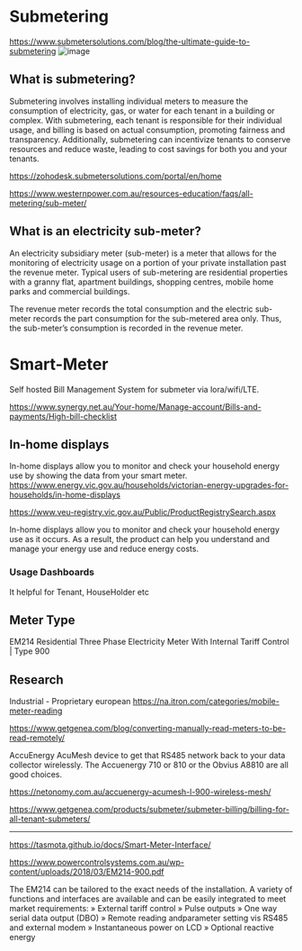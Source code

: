 # Submetering

https://www.submetersolutions.com/blog/the-ultimate-guide-to-submetering
![image](https://github.com/Opzet/Smart-Meter/assets/4495790/dd11040f-1f3a-49c3-aab8-1d64990cd3d1)


## What is submetering?
Submetering involves installing individual meters to measure the consumption of electricity, gas, or water for each tenant in a building or complex. With submetering, each tenant is responsible for their individual usage, and billing is based on actual consumption, promoting fairness and transparency. Additionally, submetering can incentivize tenants to conserve resources and reduce waste, leading to cost savings for both you and your tenants.


https://zohodesk.submetersolutions.com/portal/en/home

https://www.westernpower.com.au/resources-education/faqs/all-metering/sub-meter/
## What is an electricity sub-meter?
An electricity subsidiary meter (sub-meter) is a meter that allows for the monitoring of electricity usage on a portion of your private installation past the revenue meter. Typical users of sub-metering are residential properties with a granny flat, apartment buildings, shopping centres, mobile home parks and commercial buildings.

The revenue meter records the total consumption and the electric sub-meter records the part consumption for the sub-metered area only. Thus, the sub-meter’s consumption is recorded in the revenue meter.


# Smart-Meter

Self hosted Bill Management System for submeter via lora/wifi/LTE.

https://www.synergy.net.au/Your-home/Manage-account/Bills-and-payments/High-bill-checklist

## In-home displays
In-home displays allow you to monitor and check your household energy use by showing the data from your smart meter.
https://www.energy.vic.gov.au/households/victorian-energy-upgrades-for-households/in-home-displays

https://www.veu-registry.vic.gov.au/Public/ProductRegistrySearch.aspx

In-home displays allow you to monitor and check your household energy use as it occurs. 
As a result, the product can help you understand and manage your energy use and reduce energy costs.


### Usage Dashboards

It helpful for Tenant, HouseHolder etc

## Meter Type
EM214 Residential Three Phase Electricity Meter With Internal Tariff Control | Type 900

## Research


Industrial - Proprietary european https://na.itron.com/categories/mobile-meter-reading  

https://www.getgenea.com/blog/converting-manually-read-meters-to-be-read-remotely/


AccuEnergy AcuMesh device to get that RS485 network back to your data collector wirelessly. The Accuenergy 710 or 810 or the Obvius A8810 are all good choices.

https://netonomy.com.au/accuenergy-acumesh-l-900-wireless-mesh/


https://www.getgenea.com/products/submeter/submeter-billing/billing-for-all-tenant-submeters/

---


https://tasmota.github.io/docs/Smart-Meter-Interface/

https://www.powercontrolsystems.com.au/wp-content/uploads/2018/03/EM214-900.pdf

 The EM214 can be tailored to the exact 
needs of the installation. 
A variety of functions and interfaces are 
available and can be easily integrated to 
meet market requirements:
 » External tariff control
 » Pulse outputs
 » One way serial data output (DBO)
 » Remote reading andparameter setting 
vis RS485 and external modem
 » Instantaneous power on LCD
 » Optional reactive energy
